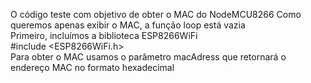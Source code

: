 O código teste com objetivo de obter o MAC do NodeMCU8266
Como queremos apenas exibir o MAC, a função loop está vazia                                               
Primeiro, incluímos a biblioteca ESP8266WiFi                         
 #include <ESP8266WiFi.h>                                  
 Para obter o MAC usamos o parâmetro macAdress  que retornará o endereço MAC no formato hexadecimal
